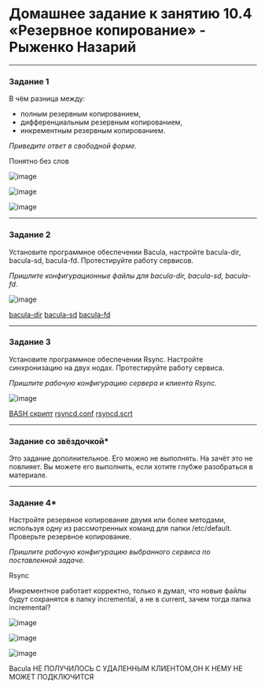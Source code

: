 # Домашнее задание к занятию 10.4 «Резервное копирование» - Рыженко Назарий


---

### Задание 1

В чём разница между:

- полным резервным копированием,
- дифференциальным резервным копированием,
- инкрементным резервным копированием.

*Приведите ответ в свободной форме.*

Понятно без слов

![image](https://user-images.githubusercontent.com/106932460/219873285-755005b8-2de0-4334-837f-c2513f2e1678.png)

![image](https://user-images.githubusercontent.com/106932460/219873308-b2c421fc-68a6-40cd-9ea5-0ece2eca0557.png)

![image](https://user-images.githubusercontent.com/106932460/219873264-67e29834-2ce8-4643-ae5c-48dc120922ec.png)

---

### Задание 2

Установите программное обеспечении Bacula, настройте bacula-dir, bacula-sd,  bacula-fd. Протестируйте работу сервисов.

*Пришлите конфигурационные файлы для bacula-dir, bacula-sd,  bacula-fd.*

![image](https://user-images.githubusercontent.com/106932460/220160335-8ad3d685-fab3-4a51-b128-5f1caa396983.png)

[bacula-dir](bacula-dir.conf)
[bacula-sd](bacula-sd.conf)
[bacula-fd](bacula-fd.conf)

---

### Задание 3

Установите программное обеспечении Rsync. Настройте синхронизацию на двух нодах. Протестируйте работу сервиса.

*Пришлите рабочую конфигурацию сервера и клиента Rsync.*

![image](https://user-images.githubusercontent.com/106932460/220169052-853bd982-ad6c-488f-a12d-9307ab6854af.png)

[BASH скрипт](backup-node1.sh)
[rsyncd.conf](rsyncd.conf)
[rsyncd.scrt](rsyncd.scrt)


---

### Задание со звёздочкой*
Это задание дополнительное. Его можно не выполнять. На зачёт это не повлияет. Вы можете его выполнить, если хотите глубже разобраться в материале.

---

### Задание 4*

Настройте резервное копирование двумя или более методами, используя одну из рассмотренных команд для папки /etc/default. Проверьте резервное копирование.

*Пришлите рабочую конфигурацию выбранного сервиса по поставленной задаче.*

Rsync

Инкрементное работает корректно, только я думал, что новые файлы будут сохранятся в папку incremental, а не в current, зачем тогда папка incremental?

![image](https://user-images.githubusercontent.com/106932460/220198235-f87add3e-3de2-40dc-8271-56bb4770338a.png)

![image](https://user-images.githubusercontent.com/106932460/220197403-de89542e-3cc6-4b03-87c2-fe36b5a74960.png)

![image](https://user-images.githubusercontent.com/106932460/220198361-195f708b-c0ea-4f29-a537-ba0303a316bc.png)

Bacula
НЕ ПОЛУЧИЛОСЬ С УДАЛЕННЫМ КЛИЕНТОМ,ОН К НЕМУ НЕ МОЖЕТ ПОДКЛЮЧИТСЯ 
